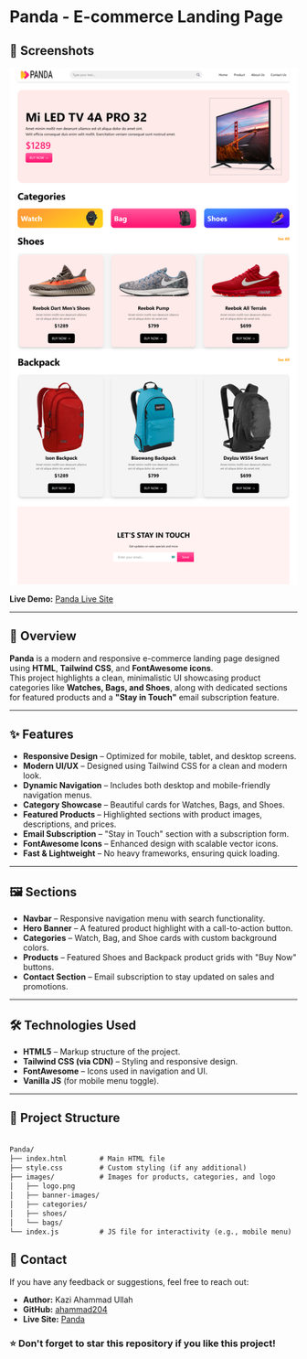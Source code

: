# Panda - E-commerce Landing Page

## 📸 Screenshots

![Project Preview](./images/preview.png)

**Live Demo:** [Panda Live Site](https://ahammad204.github.io/Panda/)

---

## 📖 Overview
**Panda** is a modern and responsive e-commerce landing page designed using **HTML**, **Tailwind CSS**, and **FontAwesome icons**.  
This project highlights a clean, minimalistic UI showcasing product categories like **Watches, Bags, and Shoes**, along with dedicated sections for featured products and a **"Stay in Touch"** email subscription feature.

---

## ✨ Features
- **Responsive Design** – Optimized for mobile, tablet, and desktop screens.
- **Modern UI/UX** – Designed using Tailwind CSS for a clean and modern look.
- **Dynamic Navigation** – Includes both desktop and mobile-friendly navigation menus.
- **Category Showcase** – Beautiful cards for Watches, Bags, and Shoes.
- **Featured Products** – Highlighted sections with product images, descriptions, and prices.
- **Email Subscription** – "Stay in Touch" section with a subscription form.
- **FontAwesome Icons** – Enhanced design with scalable vector icons.
- **Fast & Lightweight** – No heavy frameworks, ensuring quick loading.

---

## 🖼 Sections
- **Navbar** – Responsive navigation menu with search functionality.
- **Hero Banner** – A featured product highlight with a call-to-action button.
- **Categories** – Watch, Bag, and Shoe cards with custom background colors.
- **Products** – Featured Shoes and Backpack product grids with "Buy Now" buttons.
- **Contact Section** – Email subscription to stay updated on sales and promotions.

---

## 🛠️ Technologies Used
- **HTML5** – Markup structure of the project.
- **Tailwind CSS (via CDN)** – Styling and responsive design.
- **FontAwesome** – Icons used in navigation and UI.
- **Vanilla JS** (for mobile menu toggle).

---

## 📂 Project Structure
```

Panda/
├── index.html        # Main HTML file
├── style.css         # Custom styling (if any additional)
├── images/           # Images for products, categories, and logo
│   ├── logo.png
│   ├── banner-images/
│   ├── categories/
│   ├── shoes/
│   └── bags/
└── index.js          # JS file for interactivity (e.g., mobile menu)

````


## 📧 Contact

If you have any feedback or suggestions, feel free to reach out:

* **Author:** Kazi Ahammad Ullah
* **GitHub:** [ahammad204](https://github.com/ahammad204)
* **Live Site:** [Panda](https://ahammad204.github.io/Panda/)

### ⭐ **Don't forget to star this repository if you like this project!**




